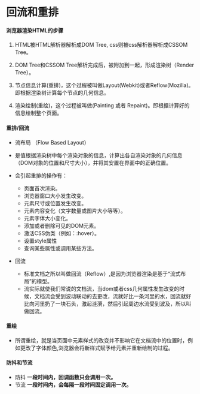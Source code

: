 # 回流和重排

####  浏览器渲染HTML的步骤

1. HTML被HTML解析器解析成DOM Tree, css则被css解析器解析成CSSOM Tree。

2. DOM Tree和CSSOM Tree解析完成后，被附加到一起，形成渲染树（Render Tree）。

3. 节点信息计算(重排)，这个过程被叫做Layout(Webkit)或者Reflow(Mozilla)。即根据渲染树计算每个节点的几何信息。

4. 渲染绘制(重绘)，这个过程被叫做(Painting 或者 Repaint)。即根据计算好的信息绘制整个页面。

####  重排/回流

- 流布局 （Flow Based Layout）

- 是值根据渲染树中每个渲染对象的信息，计算出各自渲染对象的几何信息（DOM对象的位置和尺寸大小），并将其安置在界面中的正确位置。
- 会引起重排的操作有：
  - 页面首次渲染。
  - 浏览器窗口大小发生改变。
  - 元素尺寸或位置发生改变。
  - 元素内容变化（文字数量或图片大小等等）。
  - 元素字体大小变化。
  - 添加或者删除可见的DOM元素。
  - 激活CSS伪类（例如：:hover）。
  - 设置style属性
  - 查询某些属性或调用某些方法。

- 回流
  - 标准文档之所以叫做回流（Reflow）,是因为浏览器渲染是基于“流式布局”的模型。
  - 流实际就使我们常说的文档流，当dom或者css几何属性发生改变的时候，文档流会受到波动联动的去更改，流就好比一条河里的水，回流就好比向河里扔了一块石头，激起涟漪，然后引起周边水流受到波及，所以叫做回流。

#### 重绘

- 所谓重绘，就是当页面中元素样式的改变并不影响它在文档流中的位置时，例如更改了字体颜色,浏览器会将新样式赋予给元素并重新绘制的过程。

#### 防抖和节流

- 防抖   **一段时间内，回调函数只会调用一次。**
- 节流   **一段时间内，会每隔一段时间固定调用一次。**